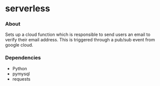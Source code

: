 # serverless


### About

Sets up a cloud function which is responsible to send users an email to verify their email address. This is triggered through a pub/sub event from google cloud.

### Dependencies
- Python
- pymysql
- requests
